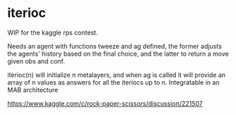 # iterioc
WIP
for the kaggle rps contest.

Needs an agent with functions tweeze and ag defined, the former adjusts the agents' history based on the final choice, and the latter to return a move given obs and conf.

iterioc(n) will initialize n metalayers, and when ag is called it will provide an array of n values as answers for all the iteriocs up to n. Integratable in an MAB architecture


https://www.kaggle.com/c/rock-paper-scissors/discussion/221507
